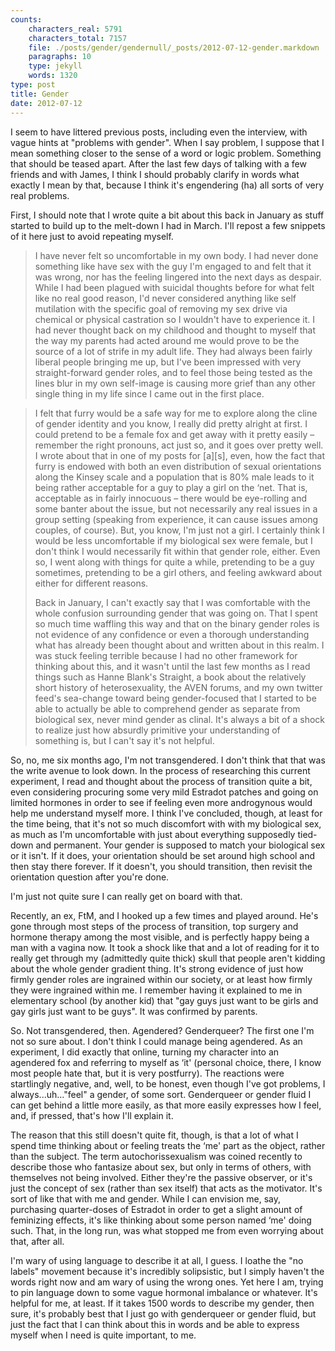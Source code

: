```yaml
---
counts:
    characters_real: 5791
    characters_total: 7157
    file: ./posts/gender/gendernull/_posts/2012-07-12-gender.markdown
    paragraphs: 10
    type: jekyll
    words: 1320
type: post
title: Gender
date: 2012-07-12
---
```


I seem to have littered previous posts, including even the interview, with vague hints at "problems with gender".  When I say problem, I suppose that I mean something closer to the sense of a word or logic problem.  Something that should be teased apart.  After the last few days of talking with a few friends and with James, I think I should probably clarify in words what exactly I mean by that, because I think it's engendering (ha) all sorts of very real problems.

First, I should note that I wrote quite a bit about this back in January as stuff started to build up to the melt-down I had in March.  I'll repost a few snippets of it here just to avoid repeating myself.

> I have never felt so uncomfortable in my own body.  I had never done something like have sex with the guy I'm engaged to and felt that it was wrong, nor has the feeling lingered into the next days as despair.  While I had been plagued with suicidal thoughts before for what felt like no real good reason, I'd never considered anything like self mutilation with the specific goal of removing my sex drive via chemical or physical castration so I wouldn't have to experience it.  I had never thought back on my childhood and thought to myself that the way my parents had acted around me would prove to be the source of a lot of strife in my adult life.  They had always been fairly liberal people bringing me up, but I've been impressed with very straight-forward gender roles, and to feel those being tested as the lines blur in my own self-image is causing more grief than any other single thing in my life since I came out in the first place.

> I felt that furry would be a safe way for me to explore along the cline of gender identity and you know, I really did pretty alright at first.  I could pretend to be a female fox and get away with it pretty easily – remember the right pronouns, act just so, and it goes over pretty well. I wrote about that in one of my posts for \[a\]\[s\], even, how the fact that furry is endowed with both an even distribution of sexual orientations along the Kinsey scale and a population that is 80% male leads to it being rather acceptable for a guy to play a girl on the ‘net.  That is, acceptable as in fairly innocuous – there would be eye-rolling and some banter about the issue, but not necessarily any real issues in a group setting (speaking from experience, it can cause issues among couples, of course). But, you know, I'm just not a girl.  I certainly think I would be less uncomfortable if my biological sex were female, but I don't think I would necessarily fit within that gender role, either.  Even so, I went along with things for quite a while, pretending to be a guy sometimes, pretending to be a girl others, and feeling awkward about either for different reasons.
>
> Back in January, I can't exactly say that I was comfortable with the whole confusion surrounding gender that was going on.  That I spent so much time waffling this way and that on the binary gender roles is not evidence of any confidence or even a thorough understanding what has already been thought about and written about in this realm.  I was stuck feeling terrible because I had no other framework for thinking about this, and it wasn't until the last few months as I read things such as Hanne Blank's Straight, a book about the relatively short history of heterosexuality, the AVEN forums, and my own twitter feed's sea-change toward being gender-focused that I started to be able to actually be able to comprehend gender as separate from biological sex, never mind gender as clinal.  It's always a bit of a shock to realize just how absurdly primitive your understanding of something is, but I can't say it's not helpful.

So, no, me six months ago, I'm not transgendered.  I don't think that that was the write avenue to look down.  In the process of researching this current experiment, I read and thought about the process of transition quite a bit, even considering procuring some very mild Estradot patches and going on limited hormones in order to see if feeling even more androgynous would help me understand myself more.  I think I've concluded, though, at least for the time being, that it's not so much discomfort with with my biological sex, as much as I'm uncomfortable with just about everything supposedly tied-down and permanent.  Your gender is supposed to match your biological sex or it isn't.  If it does, your orientation should be set around high school and then stay there forever.  If it doesn't, you should transition, then revisit the orientation question after you're done.

I'm just not quite sure I can really get on board with that.

Recently, an ex, FtM, and I hooked up a few times and played around.  He's gone through most steps of the process of transition, top surgery and hormone therapy among the most visible, and is perfectly happy being a man with a vagina now.  It took a shock like that and a lot of reading for it to really get through my (admittedly quite thick) skull that people aren't kidding about the whole gender gradient thing.  It's strong evidence of just how firmly gender roles are ingrained within our society, or at least how firmly they were ingrained within me.  I remember having it explained to me in elementary school (by another kid) that "gay guys just want to be girls and gay girls just want to be guys".  It was confirmed by parents.

So.  Not transgendered, then.  Agendered?  Genderqueer?  The first one I'm not so sure about.  I don't think I could manage being agendered.  As an experiment, I did exactly that online, turning my character into an agendered fox and referring to myself as ‘it' (personal choice, there, I know most people hate that, but it is very postfurry).  The reactions were startlingly negative, and, well, to be honest, even though I've got problems, I always...uh..."feel" a gender, of some sort.  Genderqueer or gender fluid I can get behind a little more easily, as that more easily expresses how I feel, and, if pressed, that's how I'll explain it.

The reason that this still doesn't quite fit, though, is that a lot of what I spend time thinking about or feeling treats the ‘me' part as the object, rather than the subject.  The term autochorissexualism was coined recently to describe those who fantasize about sex, but only in terms of others, with themselves not being involved.  Either they're the passive observer, or it's just the concept of sex (rather than sex itself) that acts as the motivator.  It's sort of like that with me and gender.  While I can envision me, say, purchasing quarter-doses of Estradot in order to get a slight amount of feminizing effects, it's like thinking about some person named ‘me' doing such.  That, in the long run, was what stopped me from even worrying about that, after all.

I'm wary of using language to describe it at all, I guess.  I loathe the "no labels" movement because it's incredibly solipsistic, but I simply haven't the words right now and am wary of using the wrong ones.  Yet here I am, trying to pin language down to some vague hormonal imbalance or whatever.  It's helpful for me, at least.  If it takes 1500 words to describe my gender, then sure, it's probably best that I just go with genderqueer or gender fluid, but just the fact that I can think about this in words and be able to express myself when I need is quite important, to me.
